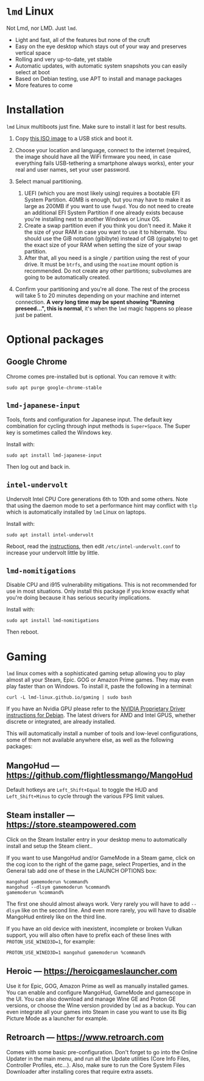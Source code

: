 # `lmd` Linux

Not Lmd, nor LMD. Just `lmd`.

- Light and fast, all of the features but none of the cruft
- Easy on the eye desktop which stays out of your way and preserves vertical space
- Rolling and very up-to-date, yet stable
- Automatic updates, with automatic system snapshots you can easily select at boot
- Based on Debian testing, use APT to install and manage packages
- More features to come


# Installation

`lmd` Linux multiboots just fine. Make sure to install it last for best results.

1. Copy [this ISO image](https://drive.google.com/file/d/1UEJ5a6xcU3RaSL5abFUbCUy7QUY_4UrJ) to a USB
   stick and boot it.

2. Choose your location and language, connect to the internet (required, the image should have all
   the WiFi firmware you need, in case everything fails USB-tethering a smartphone always works),
   enter your real and user names, set your user password.

3. Select manual partitioning.
   1. UEFI (which you are most likely using) requires a bootable EFI System Partition. 40MB is
      enough, but you may have to make it as large as 200MB if you want to use `fwupd`. You do not
      need to create an additional EFI System Partition if one already exists because you're
      installing next to another Windows or Linux OS.
   2. Create a swap partition even if you think you don't need it. Make it the size of your RAM in
      case you want to use it to hibernate. You should use the GiB notation (gibibyte) instead of GB
      (gigabyte) to get the exact size of your RAM when setting the size of your swap partition.
   3. After that, all you need is a single `/` partition using the rest of your drive. It must be
      `btrfs`, and using the `noatime` mount option is recommended. Do not create any other
      partitions; subvolumes are going to be automatically created.

4. Confirm your partitioning and you're all done. The rest of the process will take 5 to 20 minutes
   depending on your machine and internet connection. **A very long time may be spent showing
   "Running preseed...", this is normal**, it's when the `lmd` magic happens so please just be
   patient.


# Optional packages

## Google Chrome

Chrome comes pre-installed but is optional. You can remove it with:

```shell
sudo apt purge google-chrome-stable
```


## `lmd-japanese-input`

Tools, fonts and configuration for Japanese input. The default key combination for cycling through
input methods is `Super+Space`. The Super key is sometimes called the Windows key.

Install with:

```shell
sudo apt install lmd-japanese-input
```

Then log out and back in.


## `intel-undervolt`

Undervolt Intel CPU Core generations 6th to 10th and some others. Note that using the daemon mode
to set a performance hint may conflict with `tlp` which is automatically installed by `lmd` Linux on
laptops.

Install with:

```shell
sudo apt install intel-undervolt
```

Reboot, read the [instructions](https://github.com/lmd-linux/intel-undervolt/blob/master/README.md),
then edit `/etc/intel-undervolt.conf` to increase your undervolt little by little.


## `lmd-nomitigations`

Disable CPU and i915 vulnerability mitigations. This is not recommended for use in most situations.
Only install this package if you know exactly what you're doing because it has serious security
implications.

Install with:

```shell
sudo apt install lmd-nomitigations
```

Then reboot.


# Gaming

`lmd` linux comes with a sophisticated gaming setup allowing you to play almost all your Steam,
Epic. GOG or Amazon Prime games. They may even play faster than on Windows. To install it, paste the
following in a terminal:

```shell
curl -L lmd-linux.github.io/gaming | sudo bash
```

If you have an Nvidia GPU please refer to the
[NVIDIA Proprietary Driver instructions for Debian]( https://wiki.debian.org/NvidiaGraphicsDrivers).
The latest drivers for AMD and Intel GPUS, whether discrete or integrated, are already installed.

This will automatically install a number of tools and low-level configurations, some of them not
available anywhere else, as well as the following packages:


## MangoHud — https://github.com/flightlessmango/MangoHud

Default hotkeys are `Left_Shift+Equal` to toggle the HUD and `Left_Shift+Minus` to cycle through the
various FPS limit values.


## Steam installer — https://store.steampowered.com

Click on the Steam Installer entry in your desktop menu to automatically install and setup the Steam
client..

If you want to use MangoHud and/or GameMode in a Steam game, click on the cog icon to the right of the
game page, select Properties, and in the General tab add one of these in the LAUNCH OPTIONS box:

```shell
mangohud gamemoderun %command%
mangohud --dlsym gamemoderun %command%
gamemoderun %command%
```

The first one should almost always work. Very rarely you will have to add `--dlsym` like on the
second line. And even more rarely, you will have to disable MangoHud entirely like on the third
line.

If you have an old device with inexistent, incomplete or broken Vulkan support, you will also often
have to prefix each of these lines with `PROTON_USE_WINED3D=1`, for example:

```shell
PROTON_USE_WINED3D=1 mangohud gamemoderun %command%
```


## Heroic — https://heroicgameslauncher.com

Use it for Epic, GOG, Amazon Prime as well as manually installed games. You can enable and configure
MangoHud, GameMode and gamescope in the UI. You can also download and manage Wine GE and Proton GE
versions, or choose the Wine version provided by `lmd` as a backup. You can even integrate all your
games into Steam in case you want to use its Big Picture Mode as a launcher for example.


## Retroarch — https://www.retroarch.com

Comes with some basic pre-configuration. Don't forget to go into the Online Updater in the main
menu, and run all the Update utilities (Core Info Files, Controller Profiles, etc…). Also, make sure
to run the Core System Files Downloader after installing cores that require extra assets.
